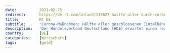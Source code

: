 ```yaml
---
date:          2021-02-25
redirect:      https://de.rt.com/inland/113627-halfte-aller-durch-corona-massnahmen/
title:         RT DE
subtitle:      'Corona-Maßnahmen: Hälfte aller geschlossenen Einzelhändler droht die Pleite'
description:   'Der Handelsverband Deutschland (HDE) erwartet einen realistischen Stufenplan, der die rasche Öffnung der Geschäfte ermöglichen solle. Eine aktuelle HDE-Umfrage unter mehr als 2.000 Händlern zeigt: Jedes zweite Unternehmen sieht sich ohne weitere Hilfen in Insolvenzgefahr.'
country:       [DE]
categories:    [Wirtschaft]
tags:          [geld]
---
```

